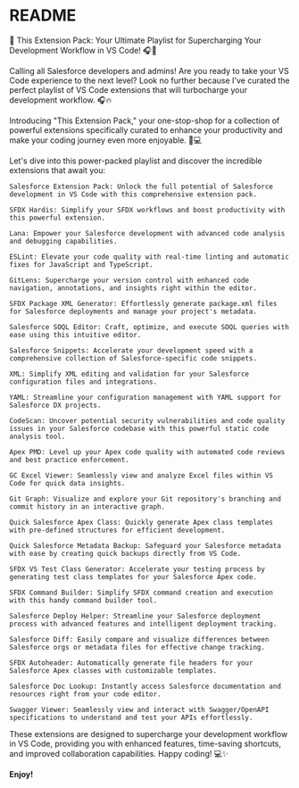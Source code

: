 # README

🚀 This Extension Pack: Your Ultimate Playlist for Supercharging Your Development Workflow in VS Code! 🎧🎉

Calling all Salesforce developers and admins! Are you ready to take your VS Code experience to the next level? Look no further because I've curated the perfect playlist of VS Code extensions that will turbocharge your development workflow. 🎧🔥

Introducing "This Extension Pack," your one-stop-shop for a collection of powerful extensions specifically curated to enhance your productivity and make your coding journey even more enjoyable. 💪💻

Let's dive into this power-packed playlist and discover the incredible extensions that await you:

    Salesforce Extension Pack: Unlock the full potential of Salesforce development in VS Code with this comprehensive extension pack.

    SFDX Hardis: Simplify your SFDX workflows and boost productivity with this powerful extension.

    Lana: Empower your Salesforce development with advanced code analysis and debugging capabilities.

    ESLint: Elevate your code quality with real-time linting and automatic fixes for JavaScript and TypeScript.

    GitLens: Supercharge your version control with enhanced code navigation, annotations, and insights right within the editor.

    SFDX Package XML Generator: Effortlessly generate package.xml files for Salesforce deployments and manage your project's metadata.

    Salesforce SOQL Editor: Craft, optimize, and execute SOQL queries with ease using this intuitive editor.

    Salesforce Snippets: Accelerate your development speed with a comprehensive collection of Salesforce-specific code snippets.

    XML: Simplify XML editing and validation for your Salesforce configuration files and integrations.

    YAML: Streamline your configuration management with YAML support for Salesforce DX projects.

    CodeScan: Uncover potential security vulnerabilities and code quality issues in your Salesforce codebase with this powerful static code analysis tool.

    Apex PMD: Level up your Apex code quality with automated code reviews and best practice enforcement.

    GC Excel Viewer: Seamlessly view and analyze Excel files within VS Code for quick data insights.

    Git Graph: Visualize and explore your Git repository's branching and commit history in an interactive graph.

    Quick Salesforce Apex Class: Quickly generate Apex class templates with pre-defined structures for efficient development.

    Quick Salesforce Metadata Backup: Safeguard your Salesforce metadata with ease by creating quick backups directly from VS Code.

    SFDX VS Test Class Generator: Accelerate your testing process by generating test class templates for your Salesforce Apex code.

    SFDX Command Builder: Simplify SFDX command creation and execution with this handy command builder tool.

    Salesforce Deploy Helper: Streamline your Salesforce deployment process with advanced features and intelligent deployment tracking.

    Salesforce Diff: Easily compare and visualize differences between Salesforce orgs or metadata files for effective change tracking.

    SFDX Autoheader: Automatically generate file headers for your Salesforce Apex classes with customizable templates.

    Salesforce Doc Lookup: Instantly access Salesforce documentation and resources right from your code editor.

    Swagger Viewer: Seamlessly view and interact with Swagger/OpenAPI specifications to understand and test your APIs effortlessly.

These extensions are designed to supercharge your development workflow in VS Code, providing you with enhanced features, time-saving shortcuts, and improved collaboration capabilities. Happy coding! 💻✨


**Enjoy!**


